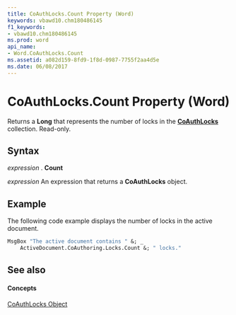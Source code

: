 ```yaml
---
title: CoAuthLocks.Count Property (Word)
keywords: vbawd10.chm180486145
f1_keywords:
- vbawd10.chm180486145
ms.prod: word
api_name:
- Word.CoAuthLocks.Count
ms.assetid: a082d159-8fd9-1f8d-0987-7755f2aa4d5e
ms.date: 06/08/2017
---
```



# CoAuthLocks.Count Property (Word)

Returns a  **Long** that represents the number of locks in the **[CoAuthLocks](Word.CoAuthLocks.md)** collection. Read-only.


## Syntax

 _expression_ . **Count**

 _expression_ An expression that returns a **CoAuthLocks** object.


## Example

The following code example displays the number of locks in the active document.


```vb
MsgBox "The active document contains " &; _ 
    ActiveDocument.CoAuthoring.Locks.Count &; " locks."
```


## See also


#### Concepts


[CoAuthLocks Object](Word.CoAuthLocks.md)

